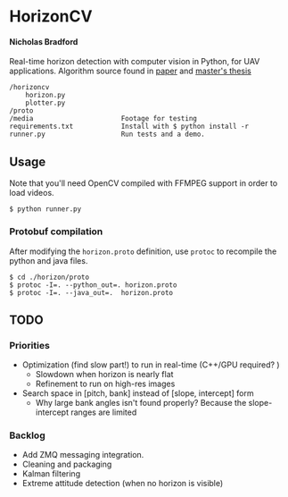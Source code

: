 # HorizonCV

#### Nicholas Bradford

Real-time horizon detection with computer vision in Python, for UAV applications. Algorithm source found in [paper](http://www.tandfonline.com/doi/pdf/10.1163/156855303769156983?needAccess=true) and [master's thesis](https://pdfs.semanticscholar.org/9037/e7955e4b7c9339dc34bd75e563a86636cca8.pdf)

	/horizoncv
		horizon.py
		plotter.py
	/proto
	/media						Footage for testing
	requirements.txt            Install with $ python install -r 
    runner.py                   Run tests and a demo.


## Usage

Note that you'll need OpenCV compiled with FFMPEG support in order to load videos.

    $ python runner.py

### Protobuf compilation

After modifying the `horizon.proto` definition, use `protoc` to recompile the python and java files.

    $ cd ./horizon/proto
    $ protoc -I=. --python_out=. horizon.proto
    $ protoc -I=. --java_out=.  horizon.proto 

## TODO

### Priorities

* Optimization (find slow part!) to run in real-time (C++/GPU required? )
	* Slowdown when horizon is nearly flat
	* Refinement to run on high-res images
* Search space in [pitch, bank] instead of [slope, intercept] form
	* Why large bank angles isn't found properly? Because the slope-intercept ranges are limited

### Backlog

* Add ZMQ messaging integration.	
* Cleaning and packaging
* Kalman filtering
* Extreme attitude detection (when no horizon is visible)


